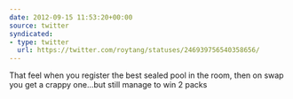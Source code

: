 ```yaml
---
date: 2012-09-15 11:53:20+00:00
source: twitter
syndicated:
- type: twitter
  url: https://twitter.com/roytang/statuses/246939756540358656/
---
```


That feel when you register the best sealed pool in the room, then on swap you get a crappy one...but still manage to win 2 packs